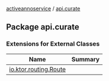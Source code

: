 [activeannoservice](../index.md) / [api.curate](./index.md)

## Package api.curate

### Extensions for External Classes

| Name | Summary |
|---|---|
| [io.ktor.routing.Route](io.ktor.routing.-route/index.md) |  |
